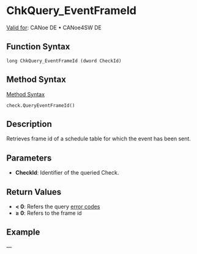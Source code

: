 # ChkQuery_EventFrameId

[Valid for](../../../Shared/FeatureAvailability.md): CANoe DE • CANoe4SW DE

## Function Syntax

```
long ChkQuery_EventFrameId (dword CheckId)
```

## Method Syntax

[Method Syntax](../../../Shared/CAPL/General/ClassesAndObjects.md)

```
check.QueryEventFrameId()
```

## Description

Retrieves frame id of a schedule table for which the event has been sent.

## Parameters

- **CheckId**: Identifier of the queried Check.

## Return Values

- **\< 0**: Refers the query [error codes](../CAPLfunctionsTSLErrorCodes.md)
- **≥ 0**: Refers to the frame id

## Example

—

